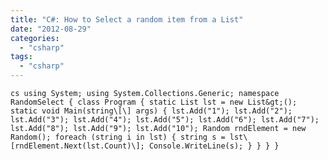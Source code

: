 ```yaml
---
title: "C#: How to Select a random item from a List"
date: "2012-08-29"
categories: 
  - "csharp"
tags: 
  - "csharp"
---
```


```cs using System; using System.Collections.Generic; namespace RandomSelect { class Program { static List lst = new List&gt;(); static void Main(string\[\] args) { lst.Add("1"); lst.Add("2"); lst.Add("3"); lst.Add("4"); lst.Add("5"); lst.Add("6"); lst.Add("7"); lst.Add("8"); lst.Add("9"); lst.Add("10"); Random rndElement = new Random(); foreach (string i in lst) { string s = lst\[rndElement.Next(lst.Count)\]; Console.WriteLine(s); } } } } ```
